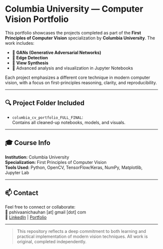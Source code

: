 # Columbia University — Computer Vision Portfolio

This portfolio showcases the projects completed as part of the **First Principles of Computer Vision** specialization by **Columbia University**. The work includes:

- 📌 **GANs (Generative Adversarial Networks)**
- 📌 **Edge Detection**
- 📌 **View Synthesis**
- 📌 Advanced analysis and visualization in Jupyter Notebooks

Each project emphasizes a different core technique in modern computer vision, with a focus on first-principles reasoning, clarity, and reproducibility.

---

## 🔍 Project Folder Included
- `columbia_cv_portfolio_FULL_FINAL`:  
  Contains all cleaned-up notebooks, models, and visuals.

---

## 🎓 Course Info
**Institution:** Columbia University  
**Specialization:** First Principles of Computer Vision  
**Tools Used:** Python, OpenCV, TensorFlow/Keras, NumPy, Matplotlib, Jupyter Lab

---

## 📫 Contact
Feel free to connect or collaborate:  
📧 pshivaanichauhan [at] gmail [dot] com  
🔗 [LinkedIn](https://www.linkedin.com/in/your-link) | [Portfolio](https://your-portfolio.com)

---

> This repository reflects a deep commitment to both learning and practical implementation of modern vision techniques. All work is original, completed independently.
